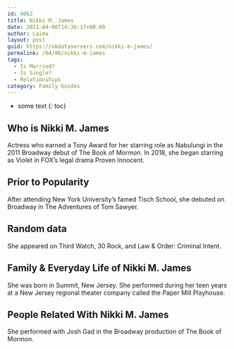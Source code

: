 ```yaml
---
id: 4062
title: Nikki M. James
date: 2021-04-06T14:36:17+00:00
author: Laima
layout: post
guid: https://ukdataservers.com/nikki-m-james/
permalink: /04/06/nikki-m-james
tags:
  - Is Married?
  - Is Single?
  - Relationships
category: Family Guides
---
```


* some text
{: toc}


## Who is Nikki M. James
                  
                  
                  
Actress who earned a Tony Award for her starring role as Nabulungi in the 2011 Broadway debut of The Book of Mormon. In 2018, she began starring as Violet in FOX&#8217;s legal drama Proven Innocent.
                  
              
            
              
            
                
                
                
## Prior to Popularity
                  
                  
                  
After attending New York University&#8217;s famed Tisch School, she debuted on Broadway in The Adventures of Tom Sawyer.
                  
              
            
              
            
                
                
                
## Random data
                  
                  
                  
She appeared on Third Watch, 30 Rock, and Law & Order: Criminal Intent.
                  
              
            
              
            
                
                
                
## Family & Everyday Life of Nikki M. James
                  
                  
                  
She was born in Summit, New Jersey. She performed during her teen years at a New Jersey regional theater company called the Paper Mill Playhouse.
                  
              
            
              
            
                
                
                
## People Related With Nikki M. James
                  
                  
                  
She performed with Josh Gad in the Broadway production of The Book of Mormon.
                  
              
            
              
            
                
              
            
              
              
            
            
              
            
          
          
          
